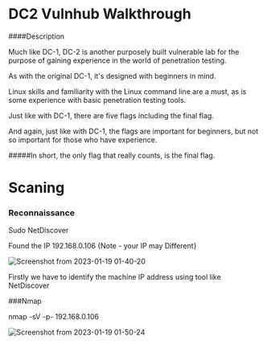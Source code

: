 # DC2 Vulnhub Walkthrough

####Description

Much like DC-1, DC-2 is another purposely built vulnerable lab for the purpose of gaining experience in the world of penetration testing.

As with the original DC-1, it's designed with beginners in mind.

Linux skills and familiarity with the Linux command line are a must, as is some experience with basic penetration testing tools.

Just like with DC-1, there are five flags including the final flag.

And again, just like with DC-1, the flags are important for beginners, but not so important for those who have experience.

#####In short, the only flag that really counts, is the final flag.


 # Scaning
  
  ### Reconnaissance 
  
Sudo NetDiscover

Found the IP 192.168.0.106 {Note - your IP may Different}

![Screenshot from 2023-01-19 01-40-20](https://user-images.githubusercontent.com/108471951/213284288-44af1562-2f39-4818-b57e-393e212bf80d.png)

Firstly we have to identify the machine IP address using tool like NetDiscover 

###Nmap

nmap -sV -p- 192.168.0.106

![Screenshot from 2023-01-19 01-50-24](https://user-images.githubusercontent.com/108471951/213286156-9f01da43-332e-4fd7-8883-2c2e58175759.png)




